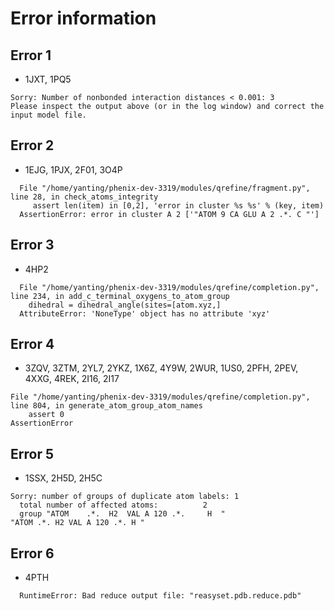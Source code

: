 # Error information

## Error 1

- 1JXT, 1PQ5
```
Sorry: Number of nonbonded interaction distances < 0.001: 3
Please inspect the output above (or in the log window) and correct the input model file. 
```
## Error 2
- 1EJG, 1PJX, 2F01, 3O4P
```
  File "/home/yanting/phenix-dev-3319/modules/qrefine/fragment.py", line 28, in check_atoms_integrity  
     assert len(item) in [0,2], 'error in cluster %s %s' % (key, item)   
  AssertionError: error in cluster A 2 ['"ATOM 9 CA GLU A 2 .*. C "']
```
## Error 3
- 4HP2
``` 
  File "/home/yanting/phenix-dev-3319/modules/qrefine/completion.py", line 234, in add_c_terminal_oxygens_to_atom_group
    dihedral = dihedral_angle(sites=[atom.xyz,]
  AttributeError: 'NoneType' object has no attribute 'xyz'
```  
## Error 4 
- 3ZQV, 3ZTM, 2YL7, 2YKZ, 1X6Z, 4Y9W, 2WUR, 1US0, 2PFH, 2PEV, 4XXG, 4REK, 2I16, 2I17
```
File "/home/yanting/phenix-dev-3319/modules/qrefine/completion.py", line 804, in generate_atom_group_atom_names
    assert 0    
AssertionError
```
## Error 5
- 1SSX, 2H5D, 2H5C
```
Sorry: number of groups of duplicate atom labels: 1
  total number of affected atoms:          2
  group "ATOM    .*.  H2  VAL A 120 .*.     H  "
"ATOM .*. H2 VAL A 120 .*. H "
```
## Error 6
- 4PTH
```
  RuntimeError: Bad reduce output file: "reasyset.pdb.reduce.pdb"
```
    
 
